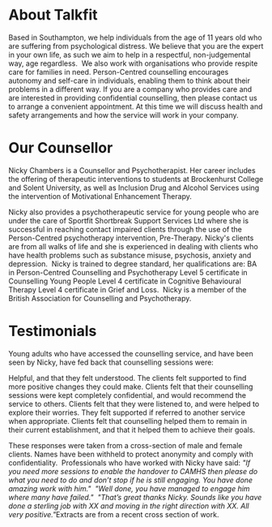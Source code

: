 # About Talkfit

Based in Southampton, we help individuals from the age of 11 years old who are suffering from psychological distress. We believe that you are the expert in your own life, as such we aim to help in a respectful, non-judgemental way, age regardless.
​
We also work with organisations who provide respite care for families in need. Person-Centred counselling encourages autonomy and self-care in individuals, enabling them to think about their problems in a different way. If you are a company who provides care and are interested in providing confidential counselling, then please contact us to arrange a convenient appointment. At this time we will discuss health and safety arrangements and how the service will work in your company.

# Our Counsellor

Nicky Chambers is a Counsellor and Psychotherapist. Her career includes the offering of therapeutic interventions to students at Brockenhurst College and Solent University, as well as Inclusion Drug and Alcohol Services using the intervention of Motivational Enhancement Therapy.

Nicky also provides a psychotherapeutic service for young people who are under the care of Sportfit Shortbreak Support Services Ltd where she is successful in reaching contact impaired clients through the use of the Person-Centred psychotherapy intervention, Pre-Therapy. Nicky's clients are from all walks of life and she is experienced in dealing with clients who have health problems such as substance misuse, psychosis, anxiety and depression.
​
Nicky is trained to degree standard, her qualifications are:
BA in Person-Centred Counselling and Psychotherapy
Level 5 certificate in Counselling Young People
Level 4 certificate in Cognitive Behavioural Therapy
Level 4 certificate in Grief and Loss.
​
Nicky is a member of the British Association for Counselling and Psychotherapy.

# Testimonials

Young adults who have accessed the counselling service, and have been seen by Nicky, have fed back that counselling sessions were:

Helpful, and that they felt understood.
The clients felt supported to find more positive changes they could make.
Clients felt that their counselling sessions were kept completely confidential, and would recommend the service to others.
Clients felt that they were listened to, and were helped to explore their worries. They felt supported if referred to another service when appropriate.
Clients felt that counselling helped them to remain in their current establishment, and that it helped them to achieve their goals.

These responses were taken from a cross-section of male and female clients. Names have been withheld to protect anonymity and comply with confidentiality.
​
Professionals who have worked with Nicky have said:
​
_"If you need more sessions to enable the handover to CAMHS then please do what you need to do and don’t stop if he is still engaging. You have done amazing work with him."_
​
_"Well done, you have managed to engage him where many have failed."_
​
_"That’s great thanks Nicky. Sounds like you have done a sterling job with XX and moving in the right direction with XX._
_All very positive."_
​
Extracts are from a recent cross section of work.
​
